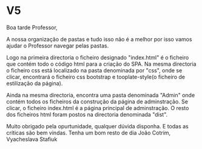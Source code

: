 # V5

Boa tarde Professor,
 
 A nossa organização de pastas e tudo isso não é a melhor por isso vamos ajudar o Professor navegar pelas pastas.
 
 Logo na primeira directoria o ficheiro designado "index.html" é o ficheiro que contém todo o código html para a criação do SPA. Na mesma directoria
 o ficheiro css está localizado na pasta denominada por "css", onde se clicar, encontrará o ficheiro css bootstrap e tooplate-style(o ficheiro de estilização da
 página).
 
 Ainda na mesma directoria, encontra uma pasta denominada "Admin" onde contém todos os ficheiros da construção da página de adminstração. Se clicar, o ficheiro 
 index.html é a página principal de adminstração. O resto dos ficheiros html foram postos na directoria denominada "dist".
 
Muito obrigado pela opurtunidade, qualquer dúvida disponha. E todas as críticas são bem vindas.
Tenha um bom resto de dia
João Cotrim, Vyacheslava Stafiuk
